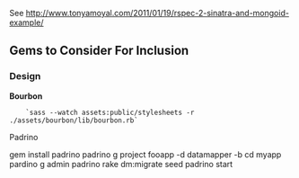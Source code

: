 See http://www.tonyamoyal.com/2011/01/19/rspec-2-sinatra-and-mongoid-example/


## Gems to Consider For Inclusion

### Design

__Bourbon__ 


   	    `sass --watch assets:public/stylesheets -r ./assets/bourbon/lib/bourbon.rb`


Padrino

gem install padrino
padrino g project fooapp -d datamapper -b
cd myapp
pardino g admin
padrino rake dm:migrate seed
padrino start